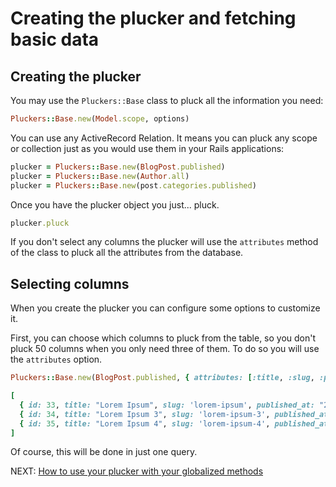 # Creating the plucker and fetching basic data

## Creating the plucker

You may use the `Pluckers::Base` class to pluck all the information you need:

```ruby
Pluckers::Base.new(Model.scope, options)
```

You can use any ActiveRecord Relation. It means you can pluck any scope or collection just as you would use them in your Rails applications:

```ruby
plucker = Pluckers::Base.new(BlogPost.published)
plucker = Pluckers::Base.new(Author.all)
plucker = Pluckers::Base.new(post.categories.published)
```

Once you have the plucker object you just... pluck.

```ruby
plucker.pluck
```

If you don't select any columns the plucker will use the `attributes` method of the class to pluck all the attributes from the database.

## Selecting columns

When you create the plucker you can configure some options to customize it.

First, you can choose which columns to pluck from the table, so you don't pluck 50 columns when you only need three of them. To do so you will use the `attributes` option.

```ruby
Pluckers::Base.new(BlogPost.published, { attributes: [:title, :slug, :published_at] }).pluck
```
```ruby
[
  { id: 33, title: "Lorem Ipsum", slug: 'lorem-ipsum', published_at: "2016-04-07"},
  { id: 34, title: "Lorem Ipsum 3", slug: 'lorem-ipsum-3', published_at: "2016-04-09"},
  { id: 35, title: "Lorem Ipsum 4", slug: 'lorem-ipsum-4', published_at: "2016-04-12"}
]
```

Of course, this will be done in just one query.

NEXT: [How to use your plucker with your globalized methods](./globalize.md)
